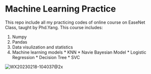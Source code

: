 # Machine Learning Practice
This repo include all my practicing codes of online course on EaseNet Class, taught by Phd.Yang.
This course includes:
  1. Numpy
  2. Pandas
  3. Data visulization and statistics
  4. Machine learning models
    * KNN
    * Navie Bayesian Model
    * Logistic Regression
    * Decision Tree
    * SVC
    
![WX20230218-104037@2x](https://user-images.githubusercontent.com/114122653/219890051-e0064f75-d103-4df2-97c4-663e4b24b596.png)
